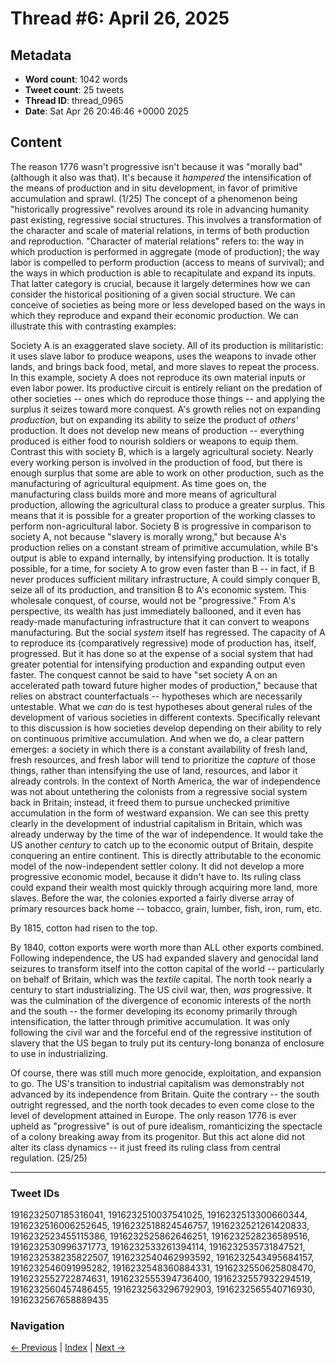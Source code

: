 # Thread #6: April 26, 2025

## Metadata
- **Word count**: 1042 words
- **Tweet count**: 25 tweets
- **Thread ID**: thread_0965
- **Date**: Sat Apr 26 20:46:46 +0000 2025

## Content

The reason 1776 wasn't progressive isn't because it was "morally bad" (although it also was that). It's because it *hampered* the intensification of the means of production and in situ development, in favor of primitive accumulation and sprawl. (1/25) The concept of a phenomenon being "historically progressive" revolves around its role in advancing humanity past existing, regressive social structures. This involves a transformation of the character and scale of material relations, in terms of both production and reproduction. "Character of material relations" refers to: the way in which production is performed in aggregate (mode of production); the way labor is compelled to perform production (access to means of survival); and the ways in which production is able to recapitulate and expand its inputs. That latter category is crucial, because it largely determines how we can consider the historical positioning of a given social structure. We can conceive of societies as being more or less developed based on the ways in which they reproduce and expand their economic production. We can illustrate this with contrasting examples:

Society A is an exaggerated slave society. All of its production is militaristic: it uses slave labor to produce weapons, uses the weapons to invade other lands, and brings back food, metal, and more slaves to repeat the process. In this example, society A does not reproduce its own material inputs or even labor power. Its productive circuit is entirely reliant on the predation of other societies -- ones which do reproduce those things -- and applying the surplus it seizes toward more conquest. A's growth relies not on expanding *production*, but on expanding its ability to seize the product of *others'* production. It does not develop new means of production -- everything produced is either food to nourish soldiers or weapons to equip them. Contrast this with society B, which is a largely agricultural society. Nearly every working person is involved in the production of food, but there is enough surplus that some are able to work on other production, such as the manufacturing of agricultural equipment. As time goes on, the manufacturing class builds more and more means of agricultural production, allowing the agricultural class to produce a greater surplus. This means that it is possible for a greater proportion of the working classes to perform non-agricultural labor. Society B is progressive in comparison to society A, not because "slavery is morally wrong," but because A's production relies on a constant stream of primitive accumulation, while B's output is able to expand internally, by intensifying production. It is totally possible, for a time, for society A to grow even faster than B -- in fact, if B never produces sufficient military infrastructure, A could simply conquer B, seize all of its production, and transition B to A's economic system. This wholesale conquest, of course, would not be "progressive." From A's perspective, its wealth has just immediately ballooned, and it even has ready-made manufacturing infrastructure that it can convert to weapons manufacturing. But the social *system* itself has regressed. The capacity of A to reproduce its (comparatively regressive) mode of production has, itself, progressed. But it has done so at the expense of a social system that had greater potential for intensifying production and expanding output even faster. The conquest cannot be said to have "set society A on an accelerated path toward future higher modes of production," because that relies on abstract counterfactuals -- hypotheses which are necessarily untestable. What we *can* do is test hypotheses about general rules of the development of various societies in different contexts. Specifically relevant to this discussion is how societies develop depending on their ability to rely on continuous primitive accumulation. And when we do, a clear pattern emerges: a society in which there is a constant availability of fresh land, fresh resources, and fresh labor will tend to prioritize the *capture* of those things, rather than intensifying the use of land, resources, and labor it already controls. In the context of North America, the war of independence was not about untethering the colonists from a regressive social system back in Britain; instead, it freed them to pursue unchecked primitive accumulation in the form of westward expansion. We can see this pretty clearly in the development of industrial capitalism in Britain, which was already underway by the time of the war of independence. It would take the US another *century* to catch up to the economic output of Britain, despite conquering an entire continent. This is directly attributable to the economic model of the now-independent settler colony. It did not develop a more progressive economic model, because it didn't have to. Its ruling class could expand their wealth most quickly through acquiring more land, more slaves. Before the war, the colonies exported a fairly diverse array of primary resources back home -- tobacco, grain, lumber, fish, iron, rum, etc.

By 1815, cotton had risen to the top.

By 1840, cotton exports were worth more than ALL other exports combined. Following independence, the US had expanded slavery and genocidal land seizures to transform itself into the cotton capital of the world -- particularly on behalf of Britain, which was the *textile* capital. The north took nearly a century to start industrializing. The US civil war, then, *was* progressive. It was the culmination of the divergence of economic interests of the north and the south -- the former developing its economy primarily through intensification, the latter through primitive accumulation. It was only following the civil war and the forceful end of the regressive institution of slavery that the US began to truly put its century-long bonanza of enclosure to use in industrializing.

Of course, there was still much more genocide, exploitation, and expansion to go. The US's transition to industrial capitalism was demonstrably not advanced by its independence from Britain. Quite the contrary -- the south outright regressed, and the north took decades to even come close to the level of development attained in Europe. The only reason 1776 is ever upheld as "progressive" is out of pure idealism, romanticizing the spectacle of a colony breaking away from its progenitor. But this act alone did not alter its class dynamics -- it just freed its ruling class from central regulation. (25/25)

---

### Tweet IDs
1916232507185316041, 1916232510037541025, 1916232513300660344, 1916232516006252645, 1916232518824546757, 1916232521261420833, 1916232523455115386, 1916232525862646251, 1916232528236589516, 1916232530996371773, 1916232533261394114, 1916232535731847521, 1916232538235822507, 1916232540462993592, 1916232543495684157, 1916232546091995282, 1916232548360884331, 1916232550625808470, 1916232552722874631, 1916232555394736400, 1916232557932294519, 1916232560457486455, 1916232563296792903, 1916232565540716930, 1916232567658889435

### Navigation
[← Previous](#005) | [Index](index.md) | [Next →](#007)
